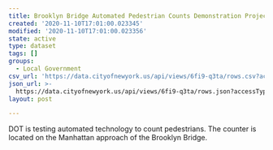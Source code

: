 ```yaml
---
title: Brooklyn Bridge Automated Pedestrian Counts Demonstration Project
created: '2020-11-10T17:01:00.023345'
modified: '2020-11-10T17:01:00.023356'
state: active
type: dataset
tags: []
groups:
  - Local Government
csv_url: 'https://data.cityofnewyork.us/api/views/6fi9-q3ta/rows.csv?accessType=DOWNLOAD'
json_url: >-
  https://data.cityofnewyork.us/api/views/6fi9-q3ta/rows.json?accessType=DOWNLOAD
layout: post

---
```

DOT is testing automated technology to count pedestrians. The counter is located on the Manhattan approach of the Brooklyn Bridge.
